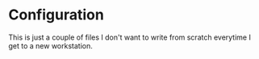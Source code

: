 # Configuration

This is just a couple of files I don't want to write from scratch everytime I get to a new workstation.
